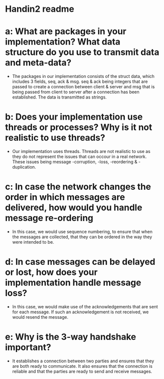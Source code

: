 # Handin2 readme

# a: What are packages in your implementation? What data structure do you use to transmit data and meta-data?
- The packages in our implementation consists of the struct data, which includes 3 fields, seq, ack & msg. seq & ack being integers that are passed to create a connection between client & server and msg that is being passed from client to server after a connection has been established. The data is transmitted as strings.

# b: Does your implementation use threads or processes? Why is it not realistic to use threads?
- Our implementation uses threads. Threads are not realistic to use as they do not represent the issues that can occour in a real network. These issues being message -corruption, -loss, -reordering & -duplication. 

# c: In case the network changes the order in which messages are delivered, how would you handle message re-ordering
- In this case, we would use sequence numbering, to ensure that when the messages are collected, that they can be ordered in the way they were intended to be.

# d: In case messages can be delayed or lost, how does your implementation handle message loss?
- In this case, we would make use of the acknowledgements that are sent for each message. If such an acknowledgement is not received, we would resend the message.

# e: Why is the 3-way handshake important?
- It establishes a connection between two parties and ensures that they are both ready to communicate. It also ensures that the connection is reliable and that the parties are ready to send and receive messages. 